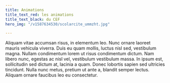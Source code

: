 ```yaml
---
title: Animations
title_text_red: les animations
title_text_black: du CEF
hero_img: "/v1587634530/scolarcite_ummzht.jpg"

---
```

Aliquam vitae accumsan risus, in elementum leo. Nunc ornare laoreet mauris vehicula viverra. Duis eu quam mollis, luctus nisl sed, vestibulum magna. Nullam condimentum lorem ut risus condimentum dictum. Nam libero nunc, egestas ac nisl vel, vestibulum vestibulum massa. In ipsum est, sollicitudin sed dictum at, lacinia a quam. Donec lobortis sapien sed ultricies tincidunt. Nulla nunc metus, pretium ut ante a, blandit semper lectus. Aliquam ornare faucibus leo eu consectetur.